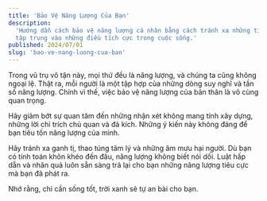 ```yaml
---
title: 'Bảo Vệ Năng Lượng Của Bạn'
description:
  'Hướng dẫn cách bảo vệ năng lượng cá nhân bằng cách tránh xa những tiêu cực và
  tập trung vào những điều tích cực trong cuộc sống.'
published: 2024/07/01
slug: 'bao-ve-nang-luong-cua-ban'
---
```


Trong vũ trụ vô tận này, mọi thứ đều là năng lượng, và chúng ta cũng không ngoại
lệ. Thật ra, mỗi người là một tập hợp của những dòng suy nghĩ và tần số năng
lượng. Chính vì thế, việc bảo vệ năng lượng của bản thân là vô cùng quan trọng.

Hãy giảm bớt sự quan tâm đến những nhận xét không mang tính xây dựng, những lời
chỉ trích chủ quan và đả kích. Những ý kiến này không đáng để bạn tiêu tốn năng
lượng của mình.

Hãy tránh xa ganh tị, thao túng tâm lý và những âm mưu hại người. Dù bạn có tính
toán khôn khéo đến đâu, năng lượng không biết nói dối. Luật hấp dẫn và nhân quả
luôn sẵn sàng trả lại cho bạn những năng lượng tiêu cực mà bạn đã phát ra.

Nhớ rằng, chỉ cần sống tốt, trời xanh sẽ tự an bài cho bạn.
